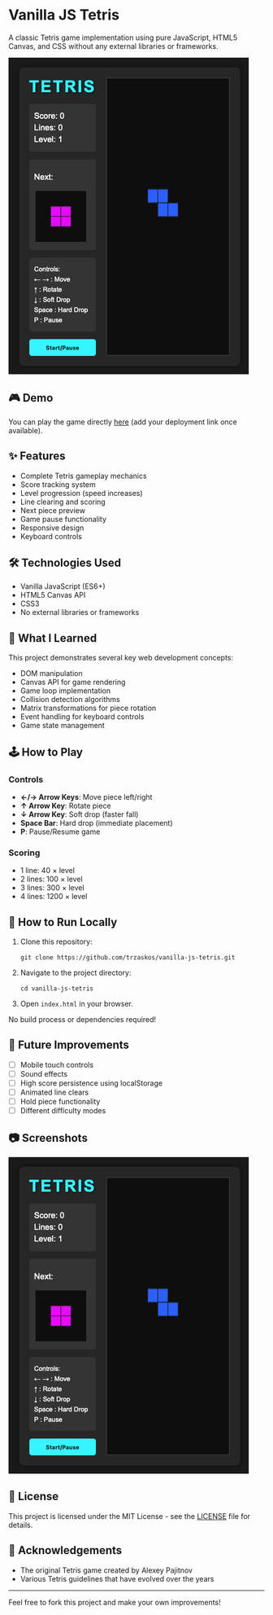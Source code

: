 # Vanilla JS Tetris

A classic Tetris game implementation using pure JavaScript, HTML5 Canvas, and CSS without any external libraries or frameworks.

![Tetris Game Screenshot](screenshots/game-preview.png)

## 🎮 Demo

You can play the game directly [here](#) (add your deployment link once available).

## ✨ Features

- Complete Tetris gameplay mechanics
- Score tracking system
- Level progression (speed increases)
- Line clearing and scoring
- Next piece preview
- Game pause functionality
- Responsive design
- Keyboard controls

## 🛠️ Technologies Used

- Vanilla JavaScript (ES6+)
- HTML5 Canvas API
- CSS3
- No external libraries or frameworks

## 🎯 What I Learned

This project demonstrates several key web development concepts:

- DOM manipulation
- Canvas API for game rendering
- Game loop implementation
- Collision detection algorithms
- Matrix transformations for piece rotation
- Event handling for keyboard controls
- Game state management

## 🕹️ How to Play

### Controls

- **←/→ Arrow Keys**: Move piece left/right
- **↑ Arrow Key**: Rotate piece
- **↓ Arrow Key**: Soft drop (faster fall)
- **Space Bar**: Hard drop (immediate placement)
- **P**: Pause/Resume game

### Scoring

- 1 line: 40 × level
- 2 lines: 100 × level
- 3 lines: 300 × level
- 4 lines: 1200 × level

## 🚀 How to Run Locally

1. Clone this repository:

   ```
   git clone https://github.com/trzaskos/vanilla-js-tetris.git
   ```

2. Navigate to the project directory:

   ```
   cd vanilla-js-tetris
   ```

3. Open `index.html` in your browser.

No build process or dependencies required!

## 📝 Future Improvements

- [ ] Mobile touch controls
- [ ] Sound effects
- [ ] High score persistence using localStorage
- [ ] Animated line clears
- [ ] Hold piece functionality
- [ ] Different difficulty modes

## 📷 Screenshots

![Tetris Game Screenshot](screenshots/game-preview.png)

## 📄 License

This project is licensed under the MIT License - see the [LICENSE](LICENSE) file for details.

## 🙏 Acknowledgements

- The original Tetris game created by Alexey Pajitnov
- Various Tetris guidelines that have evolved over the years

---

Feel free to fork this project and make your own improvements!
